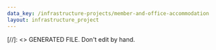 ```yaml
---
data_key: /infrastructure-projects/member-and-office-accommodation
layout: infrastructure_project
---
```

[//]: <> GENERATED FILE. Don't edit by hand.